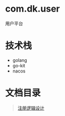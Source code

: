 # com.dk.user
用户平台

# 技术栈
- golang
- go-kit
- nacos

# 文档目录

> [注册逻辑设计](https://github.com/dingkegithub/com.dk.user/blob/master/sidecar/discovery/readme.md)
